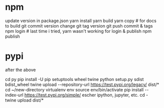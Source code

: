 # npm

update version in package.json
yarn install
yarn build
yarn copy # for docs to build
git commit version change
git tag version
git push commit & tags
npm login # last time i tried, yarn wasn't working for login & publish
npm publish

# pypi

after the above

cd py
pip install -U pip setuptools wheel twine
python setup.py sdist bdist_wheel
twine upload --repository-url https://test.pypi.org/legacy/ dist/*
cd ~/new-directory
virtualenv env
source env/bin/activate
pip install --index-url https://test.pypi.org/simple/ escher
ipython, jupyter, etc.
cd -
twine upload dist/*
